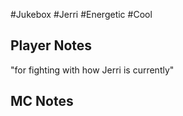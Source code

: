 #Jukebox #Jerri #Energetic #Cool
## Player Notes
"for fighting with how Jerri is currently"
## MC Notes